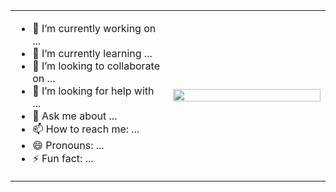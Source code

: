 <table width="100%">
  <tr>
    <td align="left" style="width: 50%;">
      <!-- Seu texto aqui -->
      <ul>
        <li>🔭 I’m currently working on ...</li>
        <li>🌱 I’m currently learning ...</li>
        <li>👯 I’m looking to collaborate on ...</li>
        <li>🤔 I’m looking for help with ...</li>
        <li>💬 Ask me about ...</li>
        <li>📫 How to reach me: ...</li>
        <li>😄 Pronouns: ...</li>
        <li>⚡ Fun fact: ...</li>
      </ul>
    </td>
    <td align="right" style="width: 100%;">
      <div style="display: flex; justify-content: center; align-items: center; width: 100%;">
        <img src="https://user-images.githubusercontent.com/74038190/225813708-98b745f2-7d22-48cf-9150-083f1b00d6c9.gif" style="width: 100%; height: 100%; object-fit: cover;" />
      </div>
    </td>
  </tr>
</table>
